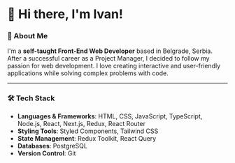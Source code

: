 # 👋 Hi there, I'm Ivan!

### 🌟 About Me
I'm a **self-taught Front-End Web Developer** based in Belgrade, Serbia. After a successful career as a Project Manager, I decided to follow my passion for web development. I love creating interactive and user-friendly applications while solving complex problems with code.

---

### 🛠️ Tech Stack
- **Languages & Frameworks**: HTML, CSS, JavaScript, TypeScript, Node.js, React, Next.js, Redux, React Router
- **Styling Tools**: Styled Components, Tailwind CSS
- **State Management**: Redux Toolkit, React Query
- **Databases**: PostgreSQL
- **Version Control**: Git

<!--
**IvanVolnov/ivanvolnov** is a ✨ _special_ ✨ repository because its `README.md` (this file) appears on your GitHub profile.

Here are some ideas to get you started:

- 🔭 I’m currently working on ...
- 🌱 I’m currently learning ...
- 👯 I’m looking to collaborate on ...
- 🤔 I’m looking for help with ...
- 💬 Ask me about ...
- 📫 How to reach me: ...
- 😄 Pronouns: ...
- ⚡ Fun fact: ...
-->
